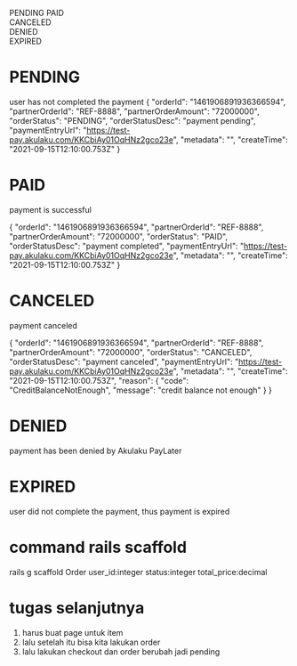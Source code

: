PENDING	
PAID	
CANCELED	
DENIED	
EXPIRED	



# PENDING	
user has not completed the payment
{
    "orderId": "1461906891936366594",
    "partnerOrderId": "REF-8888",
    "partnerOrderAmount": "72000000",
    "orderStatus": "PENDING",
    "orderStatusDesc": "payment pending",
    "paymentEntryUrl": "https://test-pay.akulaku.com/KKCbiAy01OqHNz2gco23e",
    "metadata": "",
    "createTime": "2021-09-15T12:10:00.753Z"
}

# PAID	
payment is successful

{
    "orderId": "1461906891936366594",
    "partnerOrderId": "REF-8888",
    "partnerOrderAmount": "72000000",
    "orderStatus": "PAID",
    "orderStatusDesc": "payment completed",
    "paymentEntryUrl": "https://test-pay.akulaku.com/KKCbiAy01OqHNz2gco23e",
    "metadata": "",
    "createTime": "2021-09-15T12:10:00.753Z"
}

# CANCELED	
payment canceled

{
    "orderId": "1461906891936366594",
    "partnerOrderId": "REF-8888",
    "partnerOrderAmount": "72000000",
    "orderStatus": "CANCELED",
    "orderStatusDesc": "payment canceled",
    "paymentEntryUrl": "https://test-pay.akulaku.com/KKCbiAy01OqHNz2gco23e",
    "metadata": "",
    "createTime": "2021-09-15T12:10:00.753Z",
    "reason": {
        "code": "CreditBalanceNotEnough",
        "message": "credit balance not enough"
    }
}

# DENIED	
payment has been denied by Akulaku PayLater

# EXPIRED	
user did not complete the payment, thus payment is expired

# command rails scaffold
rails g scaffold Order user_id:integer status:integer total_price:decimal

# tugas selanjutnya
1. harus buat page untuk item
2. lalu setelah itu bisa kita lakukan order
3. lalu lakukan checkout dan order berubah jadi pending

